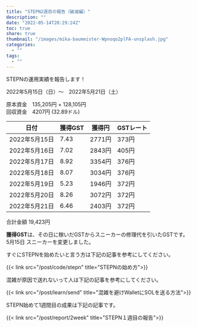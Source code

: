 ```yaml
---
title: "STEPN2週目の報告（破滅編）"
description: ""
date: "2022-05-14T20:29:24Z"
toc: true
share: true
thumbnail: "/images/mika-baumeister-Wpnoqo2plFA-unsplash.jpg"
categories:
  - ""
tags:
  - ""
---
```


STEPNの運用実績を報告します！

2022年5月15日（日）〜　2022年5月21日（土）

<!--more-->

原本資金　135,205円 + 128,105円  
回収資金　4207円 (32.89ドル)

|  日付  | 獲得GST | 獲得円 | GSTレート | 
| ---- | ---- | ---- | ---- | 
| 2022年5月15日 | 7.43 | 2771円 | 373円 |
| 2022年5月16日 | 7.02 | 2843円 | 405円 |
| 2022年5月17日 | 8.92 | 3354円 | 376円 |
| 2022年5月18日 | 8.07 | 3034円 | 376円 |
| 2022年5月19日 | 5.23 | 1946円 | 372円 | 
| 2022年5月20日 | 8.26 | 3072円 | 372円 |
| 2022年5月21日 | 6.46 | 2403円 | 372円 |

合計金額 19,423円
 
**獲得GST**は、その日に稼いだGSTからスニーカーの修理代を引いたGSTです。   
5月15日 スニーカーを変更しました。  

すぐにSTEPNを始めたいと言う方は下記の記事を参考にしてください。

{{< link src="/post/code/stepn" title="STEPNの始め方">}}

混雑が原因で送れないって人は下記の記事を参考にしてください。

{{< link src="/post/learn/send" title="混雑を避けWalletにSOLを送る方法">}}

STEPN始めて1週間目の成果は下記の記事です。

{{< link src="/post/report/2week" title="STEPN１週目の報告">}}
  

